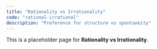 ```yaml
---
title: "Rationality vs Irrationality"
code: "rational-irrational"
description: "Preference for structure vs spontaneity"
---
```


This is a placeholder page for **Rationality vs Irrationality**.
